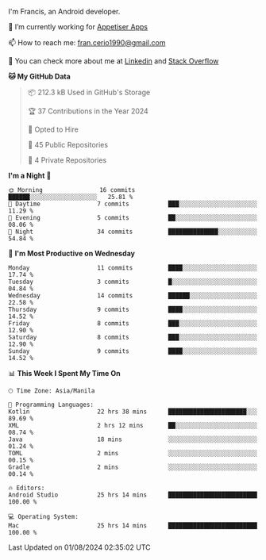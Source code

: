 
I'm Francis, an Android developer.

🔭 I’m currently working for [Appetiser Apps](http://appetiser.com.au)

📫 How to reach me: fran.cerio1990@gmail.com

👀 You can check more about me at [Linkedin](https://www.linkedin.com/in/francerio/) and [Stack Overflow](https://stackoverflow.com/users/1614267/fran-ceriu)



<!--START_SECTION:waka-->
**🐱 My GitHub Data** 

> 📦 212.3 kB Used in GitHub's Storage 
 > 
> 🏆 37 Contributions in the Year 2024
 > 
> 💼 Opted to Hire
 > 
> 📜 45 Public Repositories 
 > 
> 🔑 4 Private Repositories 
 > 
**I'm a Night 🦉** 

```text
🌞 Morning                16 commits          ██████░░░░░░░░░░░░░░░░░░░   25.81 % 
🌆 Daytime                7 commits           ███░░░░░░░░░░░░░░░░░░░░░░   11.29 % 
🌃 Evening                5 commits           ██░░░░░░░░░░░░░░░░░░░░░░░   08.06 % 
🌙 Night                  34 commits          ██████████████░░░░░░░░░░░   54.84 % 
```
📅 **I'm Most Productive on Wednesday** 

```text
Monday                   11 commits          ████░░░░░░░░░░░░░░░░░░░░░   17.74 % 
Tuesday                  3 commits           █░░░░░░░░░░░░░░░░░░░░░░░░   04.84 % 
Wednesday                14 commits          ██████░░░░░░░░░░░░░░░░░░░   22.58 % 
Thursday                 9 commits           ████░░░░░░░░░░░░░░░░░░░░░   14.52 % 
Friday                   8 commits           ███░░░░░░░░░░░░░░░░░░░░░░   12.90 % 
Saturday                 8 commits           ███░░░░░░░░░░░░░░░░░░░░░░   12.90 % 
Sunday                   9 commits           ████░░░░░░░░░░░░░░░░░░░░░   14.52 % 
```


📊 **This Week I Spent My Time On** 

```text
🕑︎ Time Zone: Asia/Manila

💬 Programming Languages: 
Kotlin                   22 hrs 38 mins      ██████████████████████░░░   89.69 % 
XML                      2 hrs 12 mins       ██░░░░░░░░░░░░░░░░░░░░░░░   08.74 % 
Java                     18 mins             ░░░░░░░░░░░░░░░░░░░░░░░░░   01.24 % 
TOML                     2 mins              ░░░░░░░░░░░░░░░░░░░░░░░░░   00.15 % 
Gradle                   2 mins              ░░░░░░░░░░░░░░░░░░░░░░░░░   00.14 % 

🔥 Editors: 
Android Studio           25 hrs 14 mins      █████████████████████████   100.00 % 

💻 Operating System: 
Mac                      25 hrs 14 mins      █████████████████████████   100.00 % 
```


 Last Updated on 01/08/2024 02:35:02 UTC
<!--END_SECTION:waka-->
